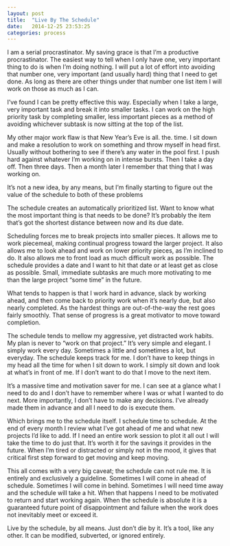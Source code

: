 ```yaml
---
layout: post
title:  "Live By The Schedule"
date:   2014-12-25 23:53:25
categories: process
---
```


I am a serial procrastinator. My saving grace is that I’m a productive procrastinator. The easiest way to tell when I only have one, very important thing to do is when I’m doing nothing. I will put a lot of effort into avoiding that number one, very important (and usually hard) thing that I need to get done. As long as there are other things under that number one list item I will work on those as much as I can.

I’ve found I can be pretty effective this way. Especially when I take a large, very important task and break it into smaller tasks. I can work on the high priority task by completing smaller, less important pieces as a method of avoiding whichever subtask is now sitting at the top of the list.

My other major work flaw is that New Year’s Eve is all. the. time. I sit down and make a resolution to work on something and throw myself in head first. Usually without bothering to see if there’s any water in the pool first. I push hard against whatever I’m working on in intense bursts. Then I take a day off. Then three days. Then a month later I remember that thing that I was working on.

It’s not a new idea, by any means, but I’m finally starting to figure out the value of the schedule to both of these problems

The schedule creates an automatically prioritized list. Want to know what the most important thing is that needs to be done? It’s probably the item that’s got the shortest distance between now and its due date.

Scheduling forces me to break projects into smaller pieces. It allows me to work piecemeal, making continual progress toward the larger project. It also allows me to look ahead and work on lower priority pieces, as I’m inclined to do. It also allows me to front load as much difficult work as possible. The schedule provides a date and I want to hit that date or at least get as close as possible. Small, immediate subtasks are much more motivating to me than the large project “some time” in the future.

What tends to happen is that I work hard in advance, slack by working ahead, and then come back to priority work when it’s nearly due, but also nearly completed. As the hardest things are out-of-the-way the rest goes fairly smoothly. That sense of progress is a great motivator to move toward completion.

The schedule tends to mellow my aggressive, yet distracted work habits. My plan is never to “work on that project.” It’s very simple and elegant. I simply work every day. Sometimes a little and sometimes a lot, but everyday. The schedule keeps track for me. I don’t have to keep things in my head all the time for when I sit down to work. I simply sit down and look at what’s in front of me. If I don’t want to do that I move to the next item.

It’s a massive time and motivation saver for me. I can see at a glance what I need to do and I don’t have to remember where I was or what I wanted to do next. More importantly, I don’t have to make any decisions. I’ve already made them in advance and all I need to do is execute them.

Which brings me to the schedule itself. I schedule time to schedule. At the end of every month I review what I’ve got ahead of me and what new projects I’d like to add. If I need an entire work session to plot it all out I will take the time to do just that. It’s worth it for the savings it provides in the future. When I’m tired or distracted or simply not in the mood, it gives that critical first step forward to get moving and keep moving.

This all comes with a very big caveat; the schedule can not rule me. It is entirely and exclusively a guideline. Sometimes I will come in ahead of schedule. Sometimes I will come in behind. Sometimes I will need time away and the schedule will take a hit. When that happens I need to be motivated to return and start working again. When the schedule is absolute it is a guaranteed future point of disappointment and failure when the work does not inevitably meet or exceed it.

Live by the schedule, by all means. Just don’t die by it. It’s a tool, like any other. It can be modified, subverted, or ignored entirely.
